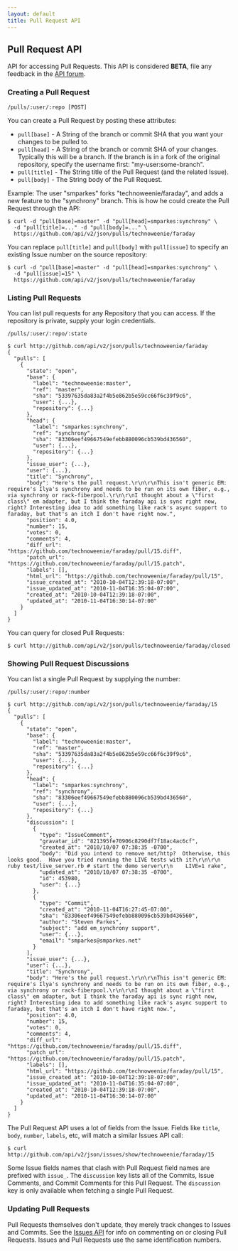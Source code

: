 ```yaml
---
layout: default
title: Pull Request API
---
```


## Pull Request API

API for accessing Pull Requests.  This API is considered **BETA**, file any
feedback in the [API forum](http://support.github.com/discussions/api).

### Creating a Pull Request

    /pulls/:user/:repo [POST]

You can create a Pull Request by posting these attributes:

* `pull[base]` - A String of the branch or commit SHA that you want your changes to be pulled to.
* `pull[head]` - A String of the branch or commit SHA of your changes.  Typically this will be a branch.  If the branch is in a fork of the original repository, specify the username first: "my-user:some-branch".
* `pull[title]` - The String title of the Pull Request (and the related Issue).
* `pull[body]` - The String body of the Pull Request.

Example: The user "smparkes" forks "technoweenie/faraday", and adds a new
feature to the "synchrony" branch.  This is how he could create the Pull
Request through the API:

    $ curl -d "pull[base]=master" -d "pull[head]=smparkes:synchrony" \
      -d "pull[title]=..." -d "pull[body]=..." \
      https://github.com/api/v2/json/pulls/technoweenie/faraday

You can replace `pull[title]` and `pull[body]` with `pull[issue]` to specify an existing Issue number on the source repository:

    $ curl -d "pull[base]=master" -d "pull[head]=smparkes:synchrony" \
      -d "pull[issue]=15" \
      https://github.com/api/v2/json/pulls/technoweenie/faraday

### Listing Pull Requests

You can list pull requests for any Repository that you can access.  If the
repository is private, supply your login credentials.

    /pulls/:user/:repo/:state

    $ curl http://github.com/api/v2/json/pulls/technoweenie/faraday
    {
      "pulls": [
        {
          "state": "open",
          "base": {
            "label": "technoweenie:master",
            "ref": "master",
            "sha": "53397635da83a2f4b5e862b5e59cc66f6c39f9c6",
            "user": {...},
            "repository": {...}
          },
          "head": {
            "label": "smparkes:synchrony",
            "ref": "synchrony",
            "sha": "83306eef49667549efebb880096cb539bd436560",
            "user": {...},
            "repository": {...}
          },
          "issue_user": {...},
          "user": {...},
          "title": "Synchrony",
          "body": "Here's the pull request.\r\n\r\nThis isn't generic EM: require's Ilya's synchrony and needs to be run on its own fiber, e.g., via synchrony or rack-fiberpool.\r\n\r\nI thought about a \"first class\" em adapter, but I think the faraday api is sync right now, right? Interesting idea to add something like rack's async support to faraday, but that's an itch I don't have right now.",
          "position": 4.0,
          "number": 15,
          "votes": 0,
          "comments": 4,
          "diff_url": "https://github.com/technoweenie/faraday/pull/15.diff",
          "patch_url": "https://github.com/technoweenie/faraday/pull/15.patch",
          "labels": [],
          "html_url": "https://github.com/technoweenie/faraday/pull/15",
          "issue_created_at": "2010-10-04T12:39:18-07:00",
          "issue_updated_at": "2010-11-04T16:35:04-07:00",
          "created_at": "2010-10-04T12:39:18-07:00",
          "updated_at": "2010-11-04T16:30:14-07:00"
        }
      ]
    }

You can query for closed Pull Requests:

    $ curl http://github.com/api/v2/json/pulls/technoweenie/faraday/closed

### Showing Pull Request Discussions

You can list a single Pull Request by supplying the number:

    /pulls/:user/:repo/:number

    $ curl http://github.com/api/v2/json/pulls/technoweenie/faraday/15
    {
      "pulls": [
        {
          "state": "open",
          "base": {
            "label": "technoweenie:master",
            "ref": "master",
            "sha": "53397635da83a2f4b5e862b5e59cc66f6c39f9c6",
            "user": {...},
            "repository": {...}
          },
          "head": {
            "label": "smparkes:synchrony",
            "ref": "synchrony",
            "sha": "83306eef49667549efebb880096cb539bd436560",
            "user": {...},
            "repository": {...}
          },
          "discussion": [
            {
              "type": "IssueComment",
              "gravatar_id": "821395fe70906c8290df7f18ac4ac6cf",
              "created_at": "2010/10/07 07:38:35 -0700",
              "body": "Did you intend to remove net/http?  Otherwise, this looks good.  Have you tried running the LIVE tests with it?\r\n\r\n    ruby test/live_server.rb # start the demo server\r\n    LIVE=1 rake",
              "updated_at": "2010/10/07 07:38:35 -0700",
              "id": 453980,
              "user": {...}
            },
            {
              "type": "Commit",
              "created_at": "2010-11-04T16:27:45-07:00",
              "sha": "83306eef49667549efebb880096cb539bd436560",
              "author": "Steven Parkes",
              "subject": "add em_synchrony support",
              "user": {...},
              "email": "smparkes@smparkes.net"
            }
          ],
          "issue_user": {...},
          "user": {...},
          "title": "Synchrony",
          "body": "Here's the pull request.\r\n\r\nThis isn't generic EM: require's Ilya's synchrony and needs to be run on its own fiber, e.g., via synchrony or rack-fiberpool.\r\n\r\nI thought about a \"first class\" em adapter, but I think the faraday api is sync right now, right? Interesting idea to add something like rack's async support to faraday, but that's an itch I don't have right now.",
          "position": 4.0,
          "number": 15,
          "votes": 0,
          "comments": 4,
          "diff_url": "https://github.com/technoweenie/faraday/pull/15.diff",
          "patch_url": "https://github.com/technoweenie/faraday/pull/15.patch",
          "labels": [],
          "html_url": "https://github.com/technoweenie/faraday/pull/15",
          "issue_created_at": "2010-10-04T12:39:18-07:00",
          "issue_updated_at": "2010-11-04T16:35:04-07:00",
          "created_at": "2010-10-04T12:39:18-07:00",
          "updated_at": "2010-11-04T16:30:14-07:00"
        }
      ]
    }

The Pull Request API uses a lot of fields from the Issue.  Fields like `title`, `body`, `number`, `labels`, etc, will match a similar Issues API call:

    $ curl http://github.com/api/v2/json/issues/show/technoweenie/faraday/15

Some Issue fields names that clash with Pull Request field names are prefixed
with `issue_`.  The `discussion` key lists all of the Commits, Issue Comments, and Commit Comments for this Pull Request.  The `discussion` key is only available when fetching a single Pull Request.

### Updating Pull Requests

Pull Requests themselves don't update, they merely track changes to Issues and
Commits.  See the [Issues API](/p/issues.html) for info on commenting on or
closing Pull Requests.  Issues and Pull Requests use the same identification
numbers.